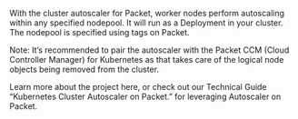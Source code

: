 <!-- <meta>
{
    "title":"Autoscaler",
    "slug":"autoscaler",
    "description":"Using K8s Autoscaler on Packet",
    "author":"Mo Lawler",
    "github":"usrdev",
    "date": "2019/12/18",
    "tag":["Devops", "Integrations"]
}
</meta> -->

With the cluster autoscaler for Packet, worker nodes perform autoscaling within any specified nodepool. It will run as a Deployment in your cluster. The nodepool is specified using tags on Packet.

Note: It’s recommended to pair the autoscaler with the Packet CCM (Cloud Controller Manager) for Kubernetes as that takes care of the logical node objects being removed from the cluster. 

Learn more about the project here, or check out our Technical Guide “Kubernetes Cluster Autoscaler on Packet.” for leveraging Autoscaler on Packet. 
